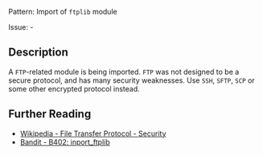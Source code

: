 Pattern: Import of `ftplib` module

Issue: -

## Description

A `FTP`-related module is being imported. `FTP` was not designed to be a secure protocol, and has many security weaknesses. Use `SSH`, `SFTP`, `SCP` or some other encrypted protocol instead.

## Further Reading

* [Wikipedia - File Transfer Protocol - Security](https://en.wikipedia.org/wiki/File_Transfer_Protocol#Security)
* [Bandit - B402: inport_ftplib](https://bandit.readthedocs.io/en/1.7.4/blacklists/blacklist_imports.html#b402-import-ftplib)
